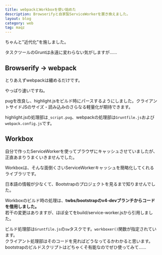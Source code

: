 ```yaml
---
title: webpackとWorkboxを使い始めた
description: Browserifyと自家製ServiceWorkerを置き換えました。
layout: blog
category: web
tag: maqz
---
```


ちゃんと"近代化"を施しました。

タスクツールのGruntは永遠に変わらない気がしますが……

## Browserify → webpack

とりあえずwebpackは纏めるだけです。

やっぱり速いですね。

pugを改良し、highlight.jsをビルド時にパースするようにしました。クライアントサイドJSのサイズ・読み込みのさらなる軽量化が期待できます。

highlight.jsの処理部は`_script.pug`、webpackの処理部は`Gruntfile.js`および`webpack.config.js`です。

## Workbox

自分で作ったServiceWorkerを使ってブラウザにキャッシュさせていましたが、正直あまりうまくいきませんでした。

Workboxは、そんな面倒くさいServiceWorkerキャッシュを簡略化してくれるライブラリです。

日本語の情報が少なくて、Bootstrapのプロジェクトを見るまで知りませんでした。

Workboxのビルド時の処理は、**twbs/bootstrapのv4-devブランチからコードを借用しました。**  
若干の変更はありますが、ほぼ全てをbuild/service-worker.jsから引用しました。

ビルド処理部は`Gruntfile.js`の`sw`タスクです。`workboxer()`関数が指定されています。  
クライアント処理部はそのコードを見ればどうなってるかわかると思います。  
bootstrapのビルドスクリプトはどちゃくそ有能なのでぜひ使ってみて……